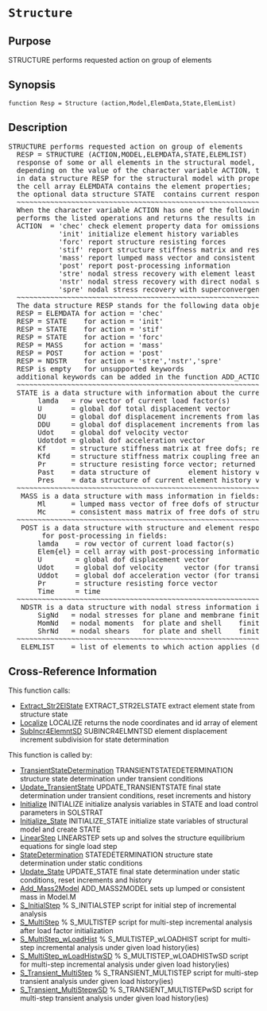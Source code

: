 
<!-- <a name="_top"></a>
<div><a href="../../_index.md">Home</a> &gt;  <a href="#">latest</a> &gt; <a href="_index.md">General_Functions</a> &gt; Structure.m</div> -->

<!--<table width="100%"><tr><td align="left"><a href="../../_index.md"><img alt="<" border="0" src="../../left.png">&nbsp;Master index</a></td>
<td align="right"><a href="_index.md">Index for latest\General_Functions&nbsp;<img alt=">" border="0" src="../../right.png"></a></td></tr></table>-->
# `Structure`
<!-- <h1>Structure
</h1> -->

## <a name="_name"></a>Purpose

<!-- <h2 id="purpose"><a name="_name"></a>Purpose</h2> -->

STRUCTURE performs requested action on group of elements

<!-- <div class="box"><strong>STRUCTURE performs requested action on group of elements</strong></div> -->

## <a name="_synopsis"></a>Synopsis

`function Resp = Structure (action,Model,ElemData,State,ElemList)` 
## <a name="_description"></a>Description

<pre class="comment">STRUCTURE performs requested action on group of elements
  RESP = STRUCTURE (ACTION,MODEL,ELEMDATA,STATE,ELEMLIST)
  response of some or all elements in the structural model, as requested in ELEMLIST (default=all);
  depending on the value of the character variable ACTION, the function returns information
  in data structure RESP for the structural model with properties in MODEL;
  the cell array ELEMDATA contains the element properties;
  the optional data structure STATE  contains current response state variables for the model.
  ~~~~~~~~~~~~~~~~~~~~~~~~~~~~~~~~~~~~~~~~~~~~~~~~~~~~~~~~~~~~~~~~~~~~~~~~~~~~~~~~~~~~~~~~~
  When the character variable ACTION has one of the following values, the function
  performs the listed operations and returns the results in RESP:
  ACTION  = 'chec' check element property data for omissions and assign default values
            'init' initialize element history variables
            'forc' report structure resisting forces
            'stif' report structure stiffness matrix and resisting forces
            'mass' report lumped mass vector and consistent mass matrix
            'post' report post-processing information
            'stre' nodal stress recovery with element least squares
            'nstr' nodal stress recovery with direct nodal stress calculations
            'spre' nodal stress recovery with superconvergent global patch (ZZ-method) (not implemented)
  ~~~~~~~~~~~~~~~~~~~~~~~~~~~~~~~~~~~~~~~~~~~~~~~~~~~~~~~~~~~~~~~~~~~~~~~~~~~~~~~~~~~~~~~~~
  The data structure RESP stands for the following data object(s) for each ACTION:
  RESP = ELEMDATA for action = 'chec'
  RESP = STATE    for action = 'init'
  RESP = STATE    for action = 'stif'
  RESP = STATE    for action = 'forc'
  RESP = MASS     for action = 'mass'
  RESP = POST     for action = 'post'
  RESP = NDSTR    for action = 'stre','nstr','spre'
  RESP is empty   for unsupported keywords
  additional keywords can be added in the function ADD_ACTION
  ~~~~~~~~~~~~~~~~~~~~~~~~~~~~~~~~~~~~~~~~~~~~~~~~~~~~~~~~~~~~~~~~~~~~~~~~~~~~~~~~~~~~~~~~~
  STATE is a data structure with information about the current response state of the model in fields
       lamda   = row vector of current load factor(s)
       U       = global dof total displacement vector
       DU      = global dof displacement increments from last convergencey
       DDU     = global dof displacement increments from last iteration
       Udot    = global dof velocity vector
       Udotdot = global dof acceleration vector
       Kf      = structure stiffness matrix at free dofs; returned along with U under action = 'stif'
       Kfd     = structure stiffness matrix coupling free and restrained dofs
       Pr      = structure resisting force vector; returned along with U under action = 'stif' or 'forc'
       Past    = data structure of         element history variables at last convergence in cell array Elem
       Pres    = data structure of current element history variables                     in cell array Elem
  ~~~~~~~~~~~~~~~~~~~~~~~~~~~~~~~~~~~~~~~~~~~~~~~~~~~~~~~~~~~~~~~~~~~~~~~~~~~~~~~~~~~~~~~~~
   MASS is a data structure with mass information in fields:
       Ml      = lumped mass vector of free dofs of structural model
       Mc      = consistent mass matrix of free dofs of structural model
  ~~~~~~~~~~~~~~~~~~~~~~~~~~~~~~~~~~~~~~~~~~~~~~~~~~~~~~~~~~~~~~~~~~~~~~~~~~~~~~~~~~~~~~~~~
   POST is a data structure with structure and element response information
        for post-processing in fields:
       lamda    = row vector of current load factor(s)
       Elem{el} = cell array with post-processing information for each element
       U        = global dof displacement vector
       Udot     = global dof velocity     vector (for transient analysis)
       Uddot    = global dof acceleration vector (for transient analysis)
       Pr       = structure resisting force vector
       Time     = time 
  ~~~~~~~~~~~~~~~~~~~~~~~~~~~~~~~~~~~~~~~~~~~~~~~~~~~~~~~~~~~~~~~~~~~~~~~~~~~~~~~~~~~~~~~~~
   NDSTR is a data structure with nodal stress information in fields:
       SigNd   = nodal stresses for plane and membrane finite elements
       MomNd   = nodal moments  for plate and shell    finite elements
       ShrNd   = nodal shears   for plate and shell    finite elements with shear deformations
  ~~~~~~~~~~~~~~~~~~~~~~~~~~~~~~~~~~~~~~~~~~~~~~~~~~~~~~~~~~~~~~~~~~~~~~~~~~~~~~~~~~~~~~~~~
   ELEMLIST    = list of elements to which action applies (default=all elements in model)</pre>
<!-- <div class="fragment"><pre class="comment">STRUCTURE performs requested action on group of elements
  RESP = STRUCTURE (ACTION,MODEL,ELEMDATA,STATE,ELEMLIST)
  response of some or all elements in the structural model, as requested in ELEMLIST (default=all);
  depending on the value of the character variable ACTION, the function returns information
  in data structure RESP for the structural model with properties in MODEL;
  the cell array ELEMDATA contains the element properties;
  the optional data structure STATE  contains current response state variables for the model.
  ~~~~~~~~~~~~~~~~~~~~~~~~~~~~~~~~~~~~~~~~~~~~~~~~~~~~~~~~~~~~~~~~~~~~~~~~~~~~~~~~~~~~~~~~~
  When the character variable ACTION has one of the following values, the function
  performs the listed operations and returns the results in RESP:
  ACTION  = 'chec' check element property data for omissions and assign default values
            'init' initialize element history variables
            'forc' report structure resisting forces
            'stif' report structure stiffness matrix and resisting forces
            'mass' report lumped mass vector and consistent mass matrix
            'post' report post-processing information
            'stre' nodal stress recovery with element least squares
            'nstr' nodal stress recovery with direct nodal stress calculations
            'spre' nodal stress recovery with superconvergent global patch (ZZ-method) (not implemented)
  ~~~~~~~~~~~~~~~~~~~~~~~~~~~~~~~~~~~~~~~~~~~~~~~~~~~~~~~~~~~~~~~~~~~~~~~~~~~~~~~~~~~~~~~~~
  The data structure RESP stands for the following data object(s) for each ACTION:
  RESP = ELEMDATA for action = 'chec'
  RESP = STATE    for action = 'init'
  RESP = STATE    for action = 'stif'
  RESP = STATE    for action = 'forc'
  RESP = MASS     for action = 'mass'
  RESP = POST     for action = 'post'
  RESP = NDSTR    for action = 'stre','nstr','spre'
  RESP is empty   for unsupported keywords
  additional keywords can be added in the function ADD_ACTION
  ~~~~~~~~~~~~~~~~~~~~~~~~~~~~~~~~~~~~~~~~~~~~~~~~~~~~~~~~~~~~~~~~~~~~~~~~~~~~~~~~~~~~~~~~~
  STATE is a data structure with information about the current response state of the model in fields
       lamda   = row vector of current load factor(s)
       U       = global dof total displacement vector
       DU      = global dof displacement increments from last convergencey
       DDU     = global dof displacement increments from last iteration
       Udot    = global dof velocity vector
       Udotdot = global dof acceleration vector
       Kf      = structure stiffness matrix at free dofs; returned along with U under action = 'stif'
       Kfd     = structure stiffness matrix coupling free and restrained dofs
       Pr      = structure resisting force vector; returned along with U under action = 'stif' or 'forc'
       Past    = data structure of         element history variables at last convergence in cell array Elem
       Pres    = data structure of current element history variables                     in cell array Elem
  ~~~~~~~~~~~~~~~~~~~~~~~~~~~~~~~~~~~~~~~~~~~~~~~~~~~~~~~~~~~~~~~~~~~~~~~~~~~~~~~~~~~~~~~~~
   MASS is a data structure with mass information in fields:
       Ml      = lumped mass vector of free dofs of structural model
       Mc      = consistent mass matrix of free dofs of structural model
  ~~~~~~~~~~~~~~~~~~~~~~~~~~~~~~~~~~~~~~~~~~~~~~~~~~~~~~~~~~~~~~~~~~~~~~~~~~~~~~~~~~~~~~~~~
   POST is a data structure with structure and element response information
        for post-processing in fields:
       lamda    = row vector of current load factor(s)
       Elem{el} = cell array with post-processing information for each element
       U        = global dof displacement vector
       Udot     = global dof velocity     vector (for transient analysis)
       Uddot    = global dof acceleration vector (for transient analysis)
       Pr       = structure resisting force vector
       Time     = time 
  ~~~~~~~~~~~~~~~~~~~~~~~~~~~~~~~~~~~~~~~~~~~~~~~~~~~~~~~~~~~~~~~~~~~~~~~~~~~~~~~~~~~~~~~~~
   NDSTR is a data structure with nodal stress information in fields:
       SigNd   = nodal stresses for plane and membrane finite elements
       MomNd   = nodal moments  for plate and shell    finite elements
       ShrNd   = nodal shears   for plate and shell    finite elements with shear deformations
  ~~~~~~~~~~~~~~~~~~~~~~~~~~~~~~~~~~~~~~~~~~~~~~~~~~~~~~~~~~~~~~~~~~~~~~~~~~~~~~~~~~~~~~~~~
   ELEMLIST    = list of elements to which action applies (default=all elements in model)</pre></div> -->

<!-- crossreference -->
## <a name="_cross"></a>Cross-Reference Information

This function calls:
<ul style="list-style-image:url(../../matlabicon.gif)">
<li><a href="Extract_Str2ElState" class="code" title="function ElemState = Extract_Str2ElState (el,id,State)">Extract_Str2ElState</a>	EXTRACT_STR2ELSTATE extract element state from structure state</li><li><a href="Localize" class="code" title="function [xyz,id] = Localize (Model,el)">Localize</a>	LOCALIZE returns the node coordinates and id array of element</li><li><a href="SubIncr4ElemntSD" class="code" title="function ElemState = SubIncr4ElemntSD (el,ElemName,xyz,ElemData,ElemState)">SubIncr4ElemntSD</a>	SUBINCR4ELMNTSD element displacement increment subdivision for state determination</li></ul>
This function is called by:
<ul style="list-style-image:url(../../matlabicon.gif)">
<li><a href="../../latest/Analysis_Functions/Dynamic/TransientStateDetermination.md" class="code" title="function State = TransientStateDetermination (StifUpdt,Model,ElemData,State,Int_Constants)">TransientStateDetermination</a>	TRANSIENTSTATEDETERMINATION structure state determination under transient conditions</li><li><a href="../../latest/Analysis_Functions/Dynamic/Update_TransientState.md" class="code" title="function State = Update_TransientState (Model,ElemData,State,SolStrat)">Update_TransientState</a>	UPDATE_TRANSIENTSTATE final state determination under transient conditions, reset increments and history</li><li><a href="../../latest/Analysis_Functions/Static/Initialize.md" class="code" title="function [State,SolStrat] = Initialize (Model,ElemData,Loading,State,SolStrat)">Initialize</a>	INITIALIZE initialize analysis variables in STATE and load control parameters in SOLSTRAT</li><li><a href="../../latest/Analysis_Functions/Static/Initialize_State.md" class="code" title="function State = Initialize_State (Model,ElemData)">Initialize_State</a>	INITIALIZE_STATE initialize state variables of structural model and create STATE</li><li><a href="../../latest/Analysis_Functions/Static/LinearStep.md" class="code" title="function State = LinearStep (Model,ElemData,Loading)">LinearStep</a>	LINEARSTEP sets up and solves the structure equilibrium equations for single load step</li><li><a href="../../latest/Analysis_Functions/Static/StateDetermination.md" class="code" title="function State = StateDetermination (StifUpdt,Model,ElemData,State)">StateDetermination</a>	STATEDETERMINATION structure state determination under static conditions</li><li><a href="../../latest/Analysis_Functions/Static/Update_State.md" class="code" title="function State = Update_State (Model,ElemData,State)">Update_State</a>	UPDATE_STATE final state determination under static conditions, reset increments and history</li><li><a href="Add_Mass2Model.md" class="code" title="function Model = Add_Mass2Model (Model,Me,ElemData,option)">Add_Mass2Model</a>	ADD_MASS2MODEL sets up lumped or consistent mass in Model.M</li><li><a href="../../latest/Solution_Scripts/S_InitialStep.md" class="code" title="">S_InitialStep</a>	% S_INITIALSTEP script for initial step of incremental analysis</li><li><a href="../../latest/Solution_Scripts/S_MultiStep.md" class="code" title="">S_MultiStep</a>	% S_MULTISTEP script for multi-step incremental analysis after load factor initialization</li><li><a href="../../latest/Solution_Scripts/S_MultiStep_wLoadHist.md" class="code" title="">S_MultiStep_wLoadHist</a>	% S_MULTISTEP_wLOADHIST script for multi-step incremental analysis under given load history(ies)</li><li><a href="../../latest/Solution_Scripts/S_MultiStep_wLoadHistwSD.md" class="code" title="">S_MultiStep_wLoadHistwSD</a>	% S_MULTISTEP_wLOADHISTwSD script for multi-step incremental analysis under given load history(ies)</li><li><a href="../../latest/Solution_Scripts/S_Transient_MultiStep.md" class="code" title="">S_Transient_MultiStep</a>	% S_TRANSIENT_MULTISTEP script for multi-step transient analysis under given load history(ies)</li><li><a href="../../latest/Solution_Scripts/S_Transient_MultiStepwSD.md" class="code" title="">S_Transient_MultiStepwSD</a>	% S_TRANSIENT_MULTISTEPwSD script for multi-step transient analysis under given load history(ies)</li></ul>
<!-- crossreference -->




<!-- <hr><address>Generated on Thu 28-Jan-2021 18:22:44 by <strong><a href="http://www.artefact.tk/software/matlab/m2html/" title="Matlab Documentation in HTML">m2html</a></strong> &copy; 2005</address> -->